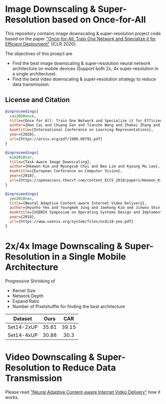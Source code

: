 # Image Downscaling & Super-Resolution based on Once-for-All

This repository contains image downscaling & super-resolution project code based on the paper ["Once-for-All: Train One Network and Specialize it for Efficient Deployment"](https://arxiv.org/abs/1908.09791) (ICLR 2020).

The objectives of this proejct are
* Find the best image downscaling & super-resolution neural network architecture on mobile devices (Support both 2x, 4x super-resolution in a single architecture).
* Find the best video downscaling & super-resolution strategy to reduce data transmission.

## License and Citation

```BibTex
@inproceedings{
  cai2020once,
  title={Once for All: Train One Network and Specialize it for Efficient Deployment},
  author={Han Cai and Chuang Gan and Tianzhe Wang and Zhekai Zhang and Song Han},
  booktitle={International Conference on Learning Representations},
  year={2020},
  url={https://arxiv.org/pdf/1908.09791.pdf}
}
```

```BibTex
@inproceedings{
  kim2018tar,
  title={Task-Aware Image Downscaling},
  author={Heewon Kim and Myungsub Choi and Bee Lim and Kyoung Mu Lee},
  booktitle={European Conference on Computer Vision},
  year={2018},
  url={https://openaccess.thecvf.com/content_ECCV_2018/papers/Heewon_Kim_Task-Aware_Image_Downscaling_ECCV_2018_paper.pdf}
}
```

```BibTex
@inproceedings{
  yeo2018nas,
  title={Neural Adaptive Content-aware Internet Video Delivery},
  author={Hyunho Yeo and Youngmok Jung and Jaehong Kim and Jinwoo Shin and Dongsu Han},
  booktitle={USENIX Symposium on Operating Systems Design and Implementation},
  year={2018},
  url={https://www.usenix.org/system/files/osdi18-yeo.pdf}
}
```

# 2x/4x Image Downscaling & Super-Resolution in a Single Mobile Architecture

Progressive Shrinking of
* Kernel Size
* Network Depth
* Expand Ratio
* Number of Pixelshuffle
for finding the best architecture

</ul>
<table>
<thead>
<tr>
<th align="center">Dataset</th>
<th align="center">Ours</th>
<th align="center">CAR</th>
</tr>
</thead>
<tbody>
<tr>
<td align="center">Set14-2xUP</td>
<td align="center">35.61</td>
<td align="center">39.15</td>
</tr>
<tr>
<td align="center">Set14-4xUP</td>
<td align="center">30.88</td>
<td align="center">30.3</td>
</tr> 
</tbody></table>

#  Video Downscaling & Super-Resolution to Reduce Data Transmission

Please read ["Neural Adaptive Content-aware Internet Video Delivery"](https://www.usenix.org/system/files/osdi18-yeo.pdf) how it works.
